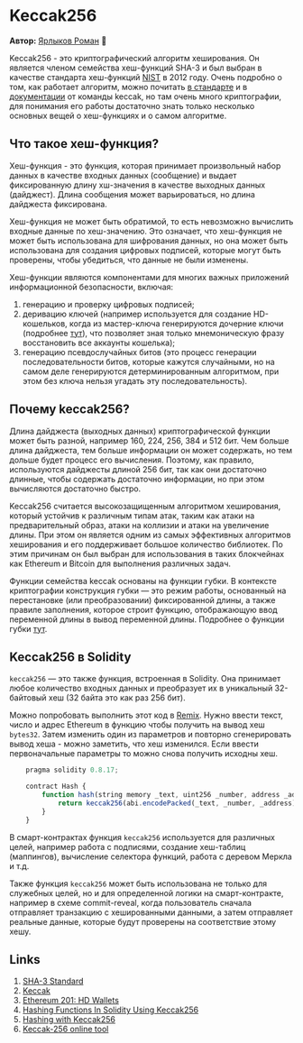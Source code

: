 # Keccak256

**Автор:** [Ярлыков Роман](https://github.com/rlkvrv) 🧐

Keccak256 - это криптографический алгоритм хеширования. Он является членом семейства хеш-функций SHA-3 и был выбран в качестве стандарта хеш-функций [NIST](https://ru.wikipedia.org/wiki/%D0%9D%D0%B0%D1%86%D0%B8%D0%BE%D0%BD%D0%B0%D0%BB%D1%8C%D0%BD%D1%8B%D0%B9_%D0%B8%D0%BD%D1%81%D1%82%D0%B8%D1%82%D1%83%D1%82_%D1%81%D1%82%D0%B0%D0%BD%D0%B4%D0%B0%D1%80%D1%82%D0%BE%D0%B2_%D0%B8_%D1%82%D0%B5%D1%85%D0%BD%D0%BE%D0%BB%D0%BE%D0%B3%D0%B8%D0%B9) в 2012 году. Очень подробно о том, как работает алгоритм, можно почитать [в стандарте](https://nvlpubs.nist.gov/nistpubs/FIPS/NIST.FIPS.202.pdf) и в [документации](https://keccak.team/files/Keccak-reference-3.0.pdf) от команды keccak, но там очень много криптографии, для понимания его работы достаточно знать только несколько основных вещей о хеш-функциях и о самом алгоритме.

## Что такое хеш-функция?

Хеш-функция - это функция, которая принимает произвольный набор данных в качестве входных данных (сообщение) и выдает фиксированную длину хш-значения в качестве выходных данных (дайджест). Длина сообщения может варьироваться, но длина дайджеста фиксирована.

Хеш-функция не может быть обратимой, то есть невозможно вычислить входные данные по хеш-значению. Это означает, что хеш-функция не может быть использована для шифрования данных, но она может быть использована для создания цифровых подписей, которые могут быть проверены, чтобы убедиться, что данные не были изменены.

Хеш-функции являются компонентами для многих важных приложений информационной безопасности, включая:
1. генерацию и проверку цифровых подписей;
2. деривацию ключей (например используется для создание HD-кошельков, когда из мастер-ключа генерируются дочерние ключи (подробнее [тут](https://wolovim.medium.com/ethereum-201-hd-wallets-11d0c93c87f7)), что позволяет зная только мнемоническую фразу восстановить все аккаунты кошелька);
3. генерацию псевдослучайных битов (это процесс генерации последовательности битов, которые кажутся случайными, но на самом деле генерируются детерминированным алгоритмом, при этом без ключа нельзя угадать эту последовательность).

## Почему keccak256?

Длина дайджеста (выходных данных) криптографической функции может быть разной, например 160, 224, 256, 384 и 512 бит. Чем больше длина дайджеста, тем больше информации он может содержать, но тем дольше будет процесс его вычисления. Поэтому, как правило, используются дайджесты длиной 256 бит, так как они достаточно длинные, чтобы содержать достаточно информации, но при этом вычисляются достаточно быстро.

Keccak256 считается высокозащищенным алгоритмом хеширования, который устойчив к различным типам атак, таким как атаки на предварительный образ, атаки на коллизии и атаки на увеличение длины. При этом он является одним из самых эффективных алгоритмов хеширования и его поддерживает большое количество библиотек. По этим причинам он был выбран для использования в таких блокчейнах как Ethereum и Bitcoin для выполнения различных задач.

Функции семейства keccak основаны на функции губки. В контексте криптографии конструкция губки — это режим работы, основанный на перестановке (или преобразовании) фиксированной длины, а также правиле заполнения, которое строит функцию, отображающую ввод переменной длины в вывод переменной длины. Подробнее о функции губки [тут](https://keccak.team/sponge_duplex.html).

## Keccak256 в Solidity

`keccak256` — это также функция, встроенная в Solidity. Она принимает любое количество входных данных и преобразует их в уникальный 32-байтовый хеш (32 байта это как раз 256 бит).

Можно попробовать выполнить этот код в [Remix](https://remix.ethereum.org/#lang=en&optimize=false&runs=200&evmVersion=null&version=soljson-v0.8.18+commit.87f61d96.js). Нужно ввести текст, число и адрес Ethereum в функцию чтобы получить на вывод хеш `bytes32`. Затем изменить один из параметров и повторно сгенерировать вывод хеша - можно заметить, что хеш изменился. Если ввести первоначальные параметры то можно снова получить исходны хеш.

```js
    pragma solidity 0.8.17;

    contract Hash {
        function hash(string memory _text, uint256 _number, address _address) public pure returns (bytes32) {
            return keccak256(abi.encodePacked(_text, _number, _address));
        }
    }
```

В смарт-контрактах функция `keccak256` используется для различных целей, например работа с подписями, создание хеш-таблиц (маппингов), вычисление селектора функций, работа с деревом Меркла и т.д.

Также функция `keccak256` может быть использована не только для служебных целей, но и для определенной логики на смарт-контракте, например в схеме commit-reveal, когда пользователь сначала отправляет транзакцию с хешированными данными, а затем отправляет реальные данные, которые будут проверены на соответствие этому хешу.

## Links

1. [SHA-3 Standard](https://nvlpubs.nist.gov/nistpubs/FIPS/NIST.FIPS.202.pdf)
2. [Keccak](https://keccak.team/keccak_specs_summary.html)
3. [Ethereum 201: HD Wallets](https://wolovim.medium.com/ethereum-201-hd-wallets-11d0c93c87f7)
4. [Hashing Functions In Solidity Using Keccak256](https://medium.com/0xcode/hashing-functions-in-solidity-using-keccak256-70779ea55bb0)
5. [Hashing with Keccak256](https://solidity-by-example.org/hashing/)
6. [Keccak-256 online tool](https://emn178.github.io/online-tools/keccak_256.html)